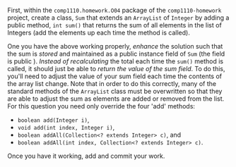 First, within the `comp1110.homework.O04` package of the `comp1110-homework` project, create a
class, `Sum` that extends an `ArrayList` of `Integer` by adding a public method,
`int sum()` that returns the sum of all elements in the list of Integers (add the elements
up each time the method is called).

One you have the above working properly, *enhance* the solution such that the sum is *stored* and maintained as a public
instance field of `Sum` (the field is public ). *Instead of recalculating* the total each time the `sum()` method is called, it should just be able to
*return the value of the sum field*. To do this, you'll need to adjust the value of your sum field each time
the contents of the array list change.  Note that in order to do this correctly, many
of the standard methods of the `ArrayList` class must be overwritten so that they are able
to adjust the sum as elements are added or removed from the list. For this question you
need only override the four 'add' methods:
* `boolean add(Integer i)`,
* `void add(int index, Integer i)`,
* `boolean addAll(Collection<? extends Integer> c)`, and
* `boolean addAll(int index, Collection<? extends Integer> c)`.

Once you have it working, add and commit your work.
